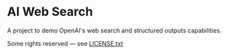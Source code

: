 # AI Web Search

A project to demo OpenAI's web search and structured outputs capabilities.

Some rights reserved — see [LICENSE.txt](LICENSE.txt)

